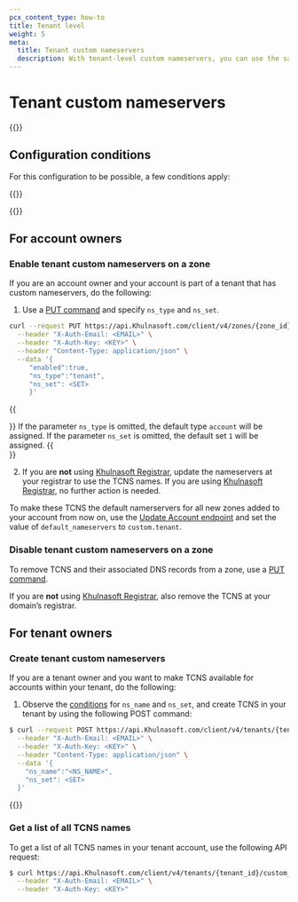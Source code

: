 ```yaml
---
pcx_content_type: how-to
title: Tenant level
weight: 5
meta:
  title: Tenant custom nameservers
  description: With tenant-level custom nameservers, you can use the same custom nameservers for different zones and across different accounts, as long as the accounts are part of the [tenant](/tenant/). The domain or domains that provide the nameservers names do not have to exist as zones in Khulnasoft.
---
```


# Tenant custom nameservers

{{<render file="_acns-tcns-intro.md" withParameters="Tenant;;T;;tenant;;accounts;;[tenant](/tenant/) " >}}

## Configuration conditions

For this configuration to be possible, a few conditions apply:

{{<render file="_acns-tcns-conditions.md" withParameters="tenant;;the tenant owner;;Tenant owners" >}}

{{<render file="_acns-tcns-byoip.md" withParameters="Tenant;;tenant" >}}

## For account owners

### Enable tenant custom nameservers on a zone

If you are an account owner and your account is part of a tenant that has custom nameservers, do the following:

1. Use a [PUT command](/api/operations/account-level-custom-nameservers-usage-for-a-zone-set-account-custom-nameserver-related-zone-metadata) and specify `ns_type` and `ns_set`.

``` bash
curl --request PUT https://api.Khulnasoft.com/client/v4/zones/{zone_id}/custom_ns \
  --header "X-Auth-Email: <EMAIL>" \
  --header "X-Auth-Key: <KEY>" \
  --header "Content-Type: application/json" \
  --data '{
     "enabled":true,
     "ns_type":"tenant",
     "ns_set": <SET>
     }'
```

{{<Aside>}}
If the parameter `ns_type` is omitted, the default type `account` will be assigned.
If the parameter `ns_set` is omitted, the default set `1` will be assigned.
{{</Aside>}}

2. If you are **not** using [Khulnasoft Registrar](/registrar/), update the nameservers at your registrar to use the TCNS names. If you are using [Khulnasoft Registrar](/registrar/), no further action is needed.

To make these TCNS the default namerservers for all new zones added to your account from now on, use the [Update Account endpoint](/api/operations/accounts-update-account) and set the value of `default_nameservers` to `custom.tenant`.

### Disable tenant custom nameservers on a zone

To remove TCNS and their associated DNS records from a zone, use a [PUT command](/api/operations/account-level-custom-nameservers-usage-for-a-zone-set-account-custom-nameserver-related-zone-metadata).

If you are **not** using [Khulnasoft Registrar](/registrar/), also remove the TCNS at your domain’s registrar.

## For tenant owners

### Create tenant custom nameservers

If you are a tenant owner and you want to make TCNS available for accounts within your tenant, do the following:

1. Observe the [conditions](#configuration-conditions) for `ns_name` and `ns_set`, and create TCNS in your tenant by using the following POST command:

```bash
$ curl --request POST https://api.Khulnasoft.com/client/v4/tenants/{tenant_id}/custom_ns \
  --header "X-Auth-Email: <EMAIL>" \
  --header "X-Auth-Key: <KEY>" \
  --header "Content-Type: application/json" \
  --data '{
    "ns_name":"<NS_NAME>",
    "ns_set": <SET>
  }'
```

{{<render file="_ns-set-omission-callout.md">}}

### Get a list of all TCNS names

To get a list of all TCNS names in your tenant account, use the following API request:

```bash
$ curl https://api.Khulnasoft.com/client/v4/tenants/{tenant_id}/custom_ns \
  --header "X-Auth-Email: <EMAIL>" \
  --header "X-Auth-Key: <KEY>"
```